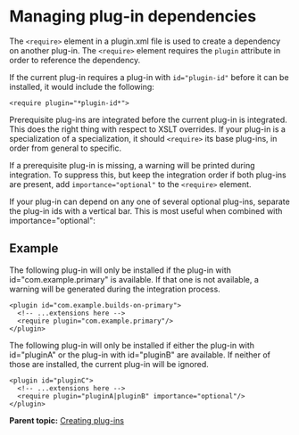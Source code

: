 # Managing plug-in dependencies

The `<require>` element in a plugin.xml file is used to create a dependency on another plug-in. The `<require>` element requires the `plugin` attribute in order to reference the dependency.

If the current plug-in requires a plug-in with `id="plugin-id"` before it can be installed, it would include the following:

```
<require plugin="*plugin-id*">
```

Prerequisite plug-ins are integrated before the current plug-in is integrated. This does the right thing with respect to XSLT overrides. If your plug-in is a specialization of a specialization, it should `<require>` its base plug-ins, in order from general to specific.

If a prerequisite plug-in is missing, a warning will be printed during integration. To suppress this, but keep the integration order if both plug-ins are present, add `importance="optional"` to the `<require>` element.

If your plug-in can depend on any one of several optional plug-ins, separate the plug-in ids with a vertical bar. This is most useful when combined with importance="optional":

## Example

The following plug-in will only be installed if the plug-in with id="com.example.primary" is available. If that one is not available, a warning will be generated during the integration process.

```
<plugin id="com.example.builds-on-primary">
  <!-- ...extensions here -->
  <require plugin="com.example.primary"/>
</plugin>
```

The following plug-in will only be installed if either the plug-in with id="pluginA" or the plug-in with id="pluginB" are available. If neither of those are installed, the current plug-in will be ignored.

```
<plugin id="pluginC">
  <!-- ...extensions here -->
  <require plugin="pluginA|pluginB" importance="optional"/>
</plugin>
```

**Parent topic:** [Creating plug-ins](../dev_ref/plugins-overview.md)

